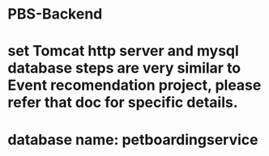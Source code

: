 # PBS-Backend
# set Tomcat http server and mysql database steps are very similar to Event recomendation project, please refer that doc for specific details.

# database name: petboardingservice

